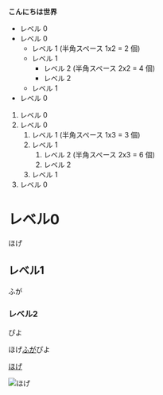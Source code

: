 **こんにちは世界**
- レベル 0
- レベル 0
  - レベル 1 (半角スペース 1x2 = 2 個)
  - レベル 1
    - レベル 2 (半角スペース 2x2 = 4 個)
    - レベル 2
  - レベル 1
- レベル 0

1. レベル 0
1. レベル 0
   1. レベル 1 (半角スペース 1x3 = 3 個)
   1. レベル 1
      1. レベル 2 (半角スペース 2x3 = 6 個)
      1. レベル 2
   1. レベル 1
1. レベル 0


# レベル0

ほげ

## レベル1

ふが

### レベル2

ぴよ


ほげ[ふが](https://github.com/)ぴよ

[ほげ](./fuga/hoge.md)

![ほげ](./hoge.png)
